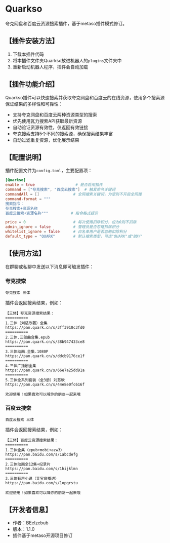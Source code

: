 # Quarkso

夸克网盘和百度云资源搜索插件，基于metaso插件模式修订。

## 【插件安装方法】

1. 下载本插件代码
2. 将本插件文件夹Quarkso放进机器人的`plugins`文件夹中
3. 重新启动机器人程序，插件会自动加载

## 【插件功能介绍】

Quarkso插件可以快速搜索并获取夸克网盘和百度云的在线资源，使用多个搜索源保证结果的多样性和可靠性：
- 支持夸克网盘和百度云两种资源类型的搜索
- 优先使用瓦力搜索API获取最新资源
- 自动验证资源有效性，仅返回有效链接
- 夸克搜索支持5个不同的搜索源，确保搜索结果丰富
- 自动过滤重复资源，优化展示结果

## 【配置说明】

插件配置文件为`config.toml`，主要配置项：

```toml
[Quarkso]
enable = true                  # 是否启用插件
command = ["夸克搜索", "百度云搜索"]  # 触发命令关键词
commandAll = []               # 全网搜索关键词，为空则不开启全网搜
command-format = """
搜索指令：
夸克搜索+资源名称
百度云搜索+资源名称"""          # 指令格式提示

price = 0                     # 每次使用扣除积分，设为0则不扣除
admin_ignore = false          # 管理员是否忽略扣除积分
whitelist_ignore = false      # 白名单用户是否忽略扣除积分
default_type = "QUARK"        # 默认搜索类型，可选"QUARK"或"BDY"
```

## 【使用方法】

在群聊或私聊中发送以下消息即可触发插件：

### 夸克搜索
```
夸克搜索 三体
```

插件会返回搜索结果，例如：
```
【三体】夸克资源搜索结果：
========== 
1.三体（刘慈欣著）全集
https://pan.quark.cn/s/3ff3910c3fd0
========== 
2.三体.三部曲合集.epub
https://pan.quark.cn/s/38b947433ce8
========== 
3.三体动画.全集.1080P
https://pan.quark.cn/s/ddcb9176ce1f
========== 
4.三体广播剧全集
https://pan.quark.cn/s/66e7a25dd91a
========== 
5.三体全系列套装（全3册）刘慈欣
https://pan.quark.cn/s/44e8e0fc616f

欢迎使用！如果喜欢可以喊你的朋友一起来哦
```

### 百度云搜索
```
百度云搜索 三体
```

插件会返回搜索结果，例如：
```
【三体】百度云资源搜索结果：
========== 
1.三体全集（epub+mobi+azw3）
https://pan.baidu.com/s/1abcdefg
========== 
2.三体动画全12集+纪录片
https://pan.baidu.com/s/1hijklmn
========== 
3.三体有声小说（艾宝良播讲）
https://pan.baidu.com/s/1opqrstu

欢迎使用！如果喜欢可以喊你的朋友一起来哦
```

## 【开发者信息】

- 作者：BEelzebub
- 版本：1.1.0
- 插件基于metaso开源项目修订
